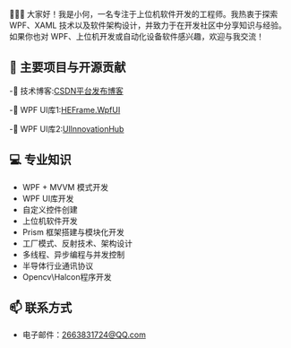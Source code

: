 
👋👋👋 大家好！我是小何，一名专注于上位机软件开发的工程师。我热衷于探索 WPF、XAML 技术以及软件架构设计，并致力于在开发社区中分享知识与经验。如果你也对 WPF、上位机开发或自动化设备软件感兴趣，欢迎与我交流！

## 🚀 主要项目与开源贡献

-📝 技术博客:[CSDN平台发布博客](https://blog.csdn.net/weixin_48239221?spm=1000.2115.3001.5343)

-🧩 WPF UI库1:[HEFrame.WpfUI](https://github.com/he-ze-xi/HEFrame.WpfUI)

-🧩 WPF UI库2:[UllnnovationHub](https://github.com/he-ze-xi/UllnnovationHub)

## 💻 专业知识

* WPF + MVVM 模式开发
* WPF UI库开发
* 自定义控件创建
* 上位机软件开发
* Prism 框架搭建与模块化开发
* 工厂模式、反射技术、架构设计
* 多线程、异步编程与并发控制
* 半导体行业通讯协议
* Opencv\Halcon程序开发

## 📫 联系方式

- 电子邮件：2663831724@QQ.com

